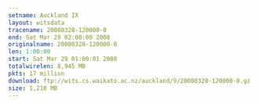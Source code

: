 ```yaml
---
setname: Auckland IX
layout: witsdata
tracename: 20080328-120000-0
end: Sat Mar 29 02:00:00 2008
originalname: 20080328-120000-0
len: 1:00:00
start: Sat Mar 29 01:00:01 2008
totalwirelen: 8,945 MB
pkts: 17 million
download: ftp://wits.cs.waikato.ac.nz/auckland/9/20080328-120000-0.gz
size: 1,210 MB
---
```

